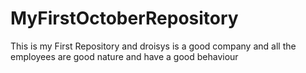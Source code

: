 # MyFirstOctoberRepository
This is my First Repository
and droisys is a good company and all the employees are good nature and have a good behaviour
